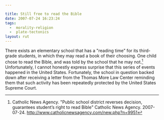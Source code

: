 ```yaml
---

title: Still free to read the Bible
date: 2007-07-24 16:23:24
tags:
  -  morality-religion
  -  plate-tectonics
layout: rut
---
```


There exists an elementary school that has a "reading time" for its third-grade students, in which they may read a book of their choosing.  One child chose to read the Bible, and was told by the school that he may not.[^bible724]  Unfortunately, I cannot honestly express surprise that this series of events happened in the United States.  Fortunately, the school in question backed down after receiving a letter from the Thomas More Law Center reminding them that such activity has been repeatedly protected by the United States Supreme Court.  

[^bible724]: Catholic News Agency.  "Public school district reverses decision, guarantees student’s right to read Bible"  Catholic News Agency.  2007-07-24.  <http://www.catholicnewsagency.com/new.php?n=9951>

